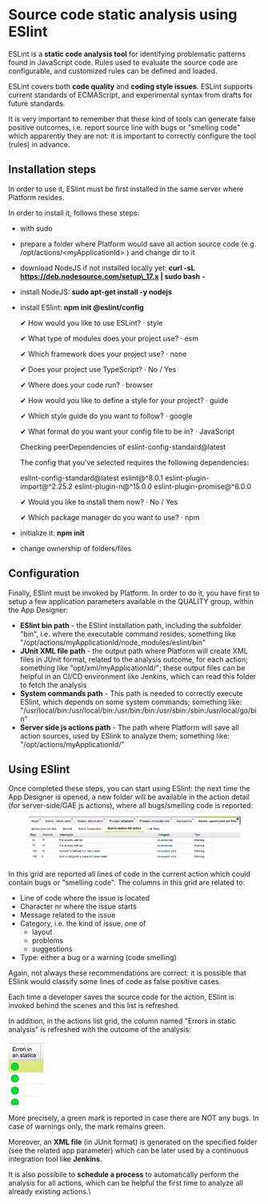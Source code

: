 # Source code static analysis using ESlint

ESLint is a **static code analysis tool** for identifying problematic patterns found in JavaScript code.  Rules used to evaluate the source code are configurable, and customized rules can be defined and loaded.&#x20;

ESLint covers both **code quality** and **coding style issues**. ESLint supports current standards of ECMAScript, and experimental syntax from drafts for future standards.&#x20;

It is very important to remember that these kind of tools can generate false positive outcomes, i.e. report source line with bugs or "smelling code" which apparently they are not: it is important to correctly configure the tool (rules) in advance.

## Installation steps

In order to use it, ESlint must be first installed in the same server where Platform resides.

In order to install it, follows these steps:

* with sudo
* prepare a folder where Platform would save all action source code (e.g. /opt/actions/\<myApplicationId> ) and change dir to it
* download NodeJS if not installed locally yet: **curl -sL https://deb.nodesource.com/setup\_17.x | sudo bash -**
* install NodeJS: **sudo apt-get install -y nodejs**
*   install ESlint: **npm init @eslint/config**

    ✔ How would you like to use ESLint? · style

    ✔ What type of modules does your project use? · esm

    ✔ Which framework does your project use? · none

    ✔ Does your project use TypeScript? · No / Yes

    ✔ Where does your code run? · browser

    ✔ How would you like to define a style for your project? · guide

    ✔ Which style guide do you want to follow? · google

    ✔ What format do you want your config file to be in? · JavaScript

    Checking peerDependencies of eslint-config-standard@latest

    The config that you've selected requires the following dependencies:



    eslint-config-standard@latest eslint@^8.0.1 eslint-plugin-import@^2.25.2 eslint-plugin-n@^15.0.0 eslint-plugin-promise@^6.0.0

    ✔ Would you like to install them now? · No / Yes

    ✔ Which package manager do you want to use? · npm


* initialize it: **npm init**
* change ownership of folders/files

## Configuration

Finally, ESlint must be invoked by Platform. In order to do it, you have first to setup a few application parameters available in the QUALITY group,  within the App Designer:

* **ESlint bin path** - the ESlint installation path, including the subfolder "bin", i.e. where the executable command resides; something like  "/opt/actions/myApplicationId/node\_modules/eslint/bin"
* **JUnit XML file path** - the output path where Platform will create XML files in JUnit format, related to the analysis outcome, for each action; something like "opt/xml/myApplicationId/"; these output files can be helpful in an CI/CD environment like Jenkins, which can read this folder to fetch the analysis
* **System commands path** - This path is needed to correctly execute ESlint, which depends on some system commands; something like:  "/usr/local/bin:/usr/local/bin:/usr/bin:/bin:/usr/sbin:/sbin:/usr/local/go/bin"
* **Server side js actions path** - The path where Platform will save all action sources, used by ESlink to analyze them; something like: "/opt/actions/myApplicationId/"

## Using ESlint

Once completed these steps, you can start using ESlint: the next time the App Designer is opened, a new folder will be available in the action detail (for server-side/GAE js actions), where all bugs/smelling code is reported:

<figure><img src="../../.gitbook/assets/image.png" alt=""><figcaption></figcaption></figure>

In this grid are reported all lines of code in the current action which could contain bugs or "smelling code". The columns in this grid are related to:

* Line of code where the issue is located
* Character nr where the issue starts
* Message related to the issue
* Category, i.e. the kind of issue, one of
  * layout
  * problems
  * suggestions
* Type: either a bug or a warning (code smelling)

Again, not always these recommendations are correct: it is possible that ESlink would classify some lines of code as false positive cases.

Each time a developer saves the source code for the action, ESlint is invoked behind the scenes and this list is refreshed.

In addition, in the actions list grid, the column named "Errors in static analysis" is refreshed with the outcome of the analysis:

![](<../../.gitbook/assets/image (2).png>)

More precisely, a green mark is reported in case there are NOT any bugs. In case of warnings only, the mark remains green.

Moreover, an **XML file** (in JUnit format) is generated on the specified folder (see the related app parameter) which can be later used by a continuous integration tool like **Jenkins**.

It is also possibile to **schedule a process** to automatically perform the analysis for all actions, which can be helpful the first time to analyze all already existing actions.\


